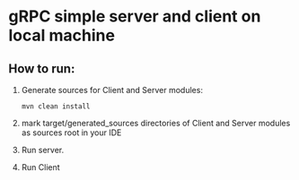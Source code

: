 # gRPC simple server and client on local machine

## How to run:

1. Generate sources for Client and Server modules:


       mvn clean install
2. mark target/generated_sources directories of Client and Server modules as sources root in your IDE
3. Run server.
4. Run Client